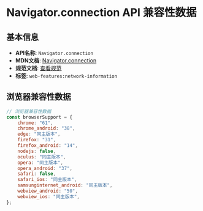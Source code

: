 # Navigator.connection API 兼容性数据

## 基本信息

- **API名称**: `Navigator.connection`
- **MDN文档**: [Navigator.connection](https://developer.mozilla.org/docs/Web/API/Navigator/connection)
- **规范文档**: [查看规范](https://wicg.github.io/netinfo/#connection-attribute)
- **标签**: `web-features:network-information`

## 浏览器兼容性数据

```javascript
// 浏览器兼容性数据
const browserSupport = {
    chrome: "61",
    chrome_android: "38",
    edge: "同主版本",
    firefox: "31",
    firefox_android: "14",
    nodejs: false,
    oculus: "同主版本",
    opera: "同主版本",
    opera_android: "37",
    safari: false,
    safari_ios: "同主版本",
    samsunginternet_android: "同主版本",
    webview_android: "50",
    webview_ios: "同主版本",
};

```

